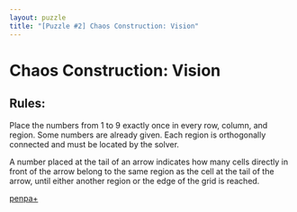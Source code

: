 ```yaml
---
layout: puzzle
title: "[Puzzle #2] Chaos Construction: Vision"
---
```

# Chaos Construction: Vision

## Rules:

Place the numbers from 1 to 9 exactly once in every row, column, and region. Some numbers are already given. Each region is orthogonally connected and must be located by the solver.

A number placed at the tail of an arrow indicates how many cells directly in front of the arrow belong to the same region as the cell at the tail of the arrow, until either another region or the edge of the grid is reached. 

[penpa+](https://tinyurl.com/24fnfwtu)
